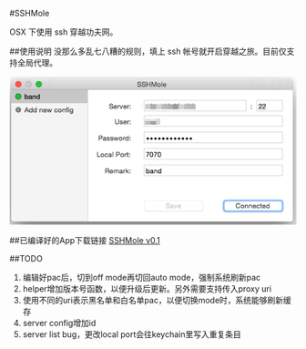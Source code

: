 #SSHMole

OSX 下使用 ssh 穿越功夫网。  

##使用说明
没那么多乱七八糟的规则，填上 ssh 帐号就开启穿越之旅。目前仅支持全局代理。  

![demo](https://raw.githubusercontent.com/OpenFibers/SSHMole/master/demo.png)

##已编译好的App下载链接
[SSHMole v0.1](https://github.com/OpenFibers/SSHMole/raw/master/Product/SSHMole_v0.1.zip)

##TODO
1. 编辑好pac后，切到off mode再切回auto mode，强制系统刷新pac
2. helper增加版本号函数，以便升级后更新。另外需要支持传入proxy uri
3. 使用不同的uri表示黑名单和白名单pac，以便切换mode时，系统能够刷新缓存
4. server config增加id
5. server list bug，更改local port会往keychain里写入重复条目
